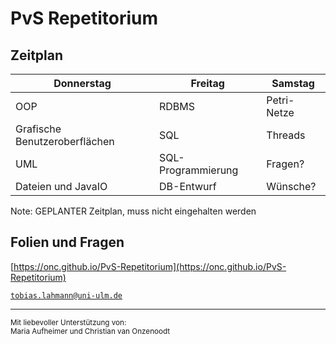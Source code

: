 # PvS Repetitorium



## Zeitplan

| Donnerstag                    | Freitag            | Samstag     |
| ----------------------------- | ------------------ | ----------- |
| OOP                           | RDBMS              | Petri-Netze |
| Grafische Benutzeroberflächen | SQL                | Threads     |
| UML                           | SQL-Programmierung | Fragen?     |
| Dateien und JavaIO            | DB-Entwurf         | Wünsche?    |

Note: GEPLANTER Zeitplan, muss nicht eingehalten werden



## Folien und Fragen

[https://onc.github.io/PvS-Repetitorium](https://onc.github.io/PvS-Repetitorium)

[`tobias.lahmann@uni-ulm.de`](mailto:tobias.lahmann@uni-ulm.de)

---

<small>
Mit liebevoller Unterstützung von:<br/>
Maria Aufheimer und Christian van Onzenoodt
</small>
